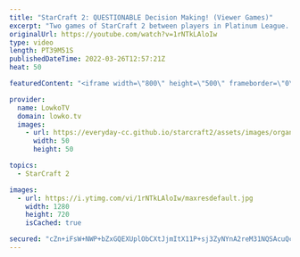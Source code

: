 ```yaml
---
title: "StarCraft 2: QUESTIONABLE Decision Making! (Viewer Games)"
excerpt: "Two games of StarCraft 2 between players in Platinum League. If yo uhave an awesome game of SC2, you can submit it to replays@lowko.tv.  00:00 Game 1 - Terran vs Protoss 23:24 Game 2 - Protoss vs Protoss  Support my work on Patreon: https://www.patreon.com/lowkotv Become a YouTube member: https://lowko.tv/join"
originalUrl: https://youtube.com/watch?v=1rNTkLAloIw
type: video
length: PT39M51S
publishedDateTime: 2022-03-26T12:57:21Z
heat: 50

featuredContent: "<iframe width=\"800\" height=\"500\" frameborder=\"0\" src=\"https://www.youtube.com/embed/1rNTkLAloIw\" allow=\"accelerometer; autoplay; encrypted-media; gyroscope; picture-in-picture\" allowfullscreen></iframe>"

provider:
  name: LowkoTV
  domain: lowko.tv
  images:
    - url: https://everyday-cc.github.io/starcraft2/assets/images/organizations/lowko.tv-50x50.jpg
      width: 50
      height: 50

topics:
  - StarCraft 2

images:
  - url: https://i.ytimg.com/vi/1rNTkLAloIw/maxresdefault.jpg
    width: 1280
    height: 720
    isCached: true

secured: "cZn+iFsW+NWP+bZxGQEXUplObCXtJjmItX11P+sj3ZyNYnA2reM31NQSAcuQcDIJGOcBCiv4poeCjaXIqcKVUP1BmcmQFtWFS7Tib5/PkbHvEqapalODI5DnznW/RigR8lC2Vn8cvnk5ZeNowYHfRMXRJ9vu4IqnZmz9aMYg5prZshCX0W0PpkGb7MkDVwYQizgqiynS6MCiQqzWe9WAaThOn0FP2fspdCkcT5m4ATg8f6UHTUMYtdJopS9aMihM9DH3P8Hs0jtOxWhCtfZSa71lBdEY9JHSdmVozb0Jr6IWoWLoieUnFmb25eFGeWw5VpZPWgGNGN/43bouqAuuDscpckBI6udTGXkdusfiUJ41UVb6w151ANe1B2RuF+RWbZNbVaktL+n6809ZZzwwIQh0a1pCnaqsQ1wpl0LhvJw=;MWyGjK6MyJDjylG3WcK2kg=="
---
```


